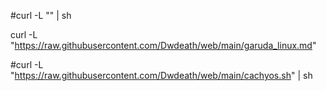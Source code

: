 
#curl -L "<raw text url here>" | sh

curl -L "https://raw.githubusercontent.com/Dwdeath/web/main/garuda_linux.md"

#curl -L "https://raw.githubusercontent.com/Dwdeath/web/main/cachyos.sh" | sh
